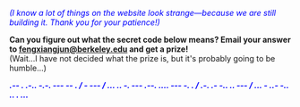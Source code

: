 _<span style="color: blue;">(I know a lot of things on the website look strange—because we are still building it. Thank you for your patience!)</span>_

**Can you figure out what the secret code below means? Email your answer to <fengxiangjun@berkeley.edu> and get a prize!**  
(Wait...I have not decided what the prize is, but it's probably going to be humble...)

**_<span style="color: blue;">.-- . .-.. -.-. --- -- . / - --- / ... .. -. --- .--. .... --- -. . / .-. .- -.. .. --- / ... - ..- -.. .. . ...</span>_**


